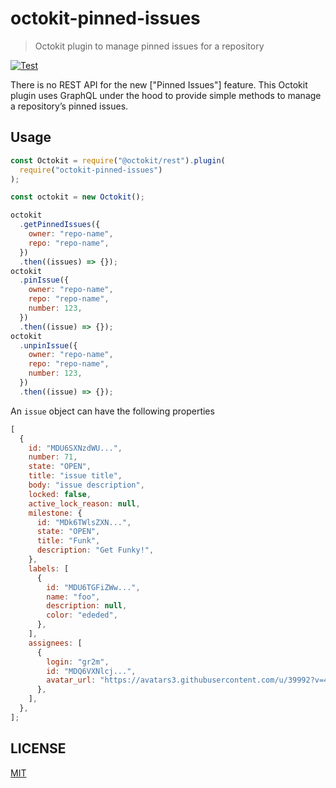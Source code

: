 # octokit-pinned-issues

> Octokit plugin to manage pinned issues for a repository

[![Test](https://github.com/gr2m/octokit-pinned-issues/actions/workflows/test.yml/badge.svg)](https://github.com/gr2m/octokit-pinned-issues/actions/workflows/test.yml)

There is no REST API for the new ["Pinned Issues"] feature. This Octokit plugin uses GraphQL under the hood to provide simple methods to manage a repository’s pinned issues.

## Usage

```js
const Octokit = require("@octokit/rest").plugin(
  require("octokit-pinned-issues")
);

const octokit = new Octokit();

octokit
  .getPinnedIssues({
    owner: "repo-name",
    repo: "repo-name",
  })
  .then((issues) => {});
octokit
  .pinIssue({
    owner: "repo-name",
    repo: "repo-name",
    number: 123,
  })
  .then((issue) => {});
octokit
  .unpinIssue({
    owner: "repo-name",
    repo: "repo-name",
    number: 123,
  })
  .then((issue) => {});
```

An `issue` object can have the following properties

```js
[
  {
    id: "MDU6SXNzdWU...",
    number: 71,
    state: "OPEN",
    title: "issue title",
    body: "issue description",
    locked: false,
    active_lock_reason: null,
    milestone: {
      id: "MDk6TWlsZXN...",
      state: "OPEN",
      title: "Funk",
      description: "Get Funky!",
    },
    labels: [
      {
        id: "MDU6TGFiZWw...",
        name: "foo",
        description: null,
        color: "ededed",
      },
    ],
    assignees: [
      {
        login: "gr2m",
        id: "MDQ6VXNlcj...",
        avatar_url: "https://avatars3.githubusercontent.com/u/39992?v=4",
      },
    ],
  },
];
```

## LICENSE

[MIT](LICENSE)
